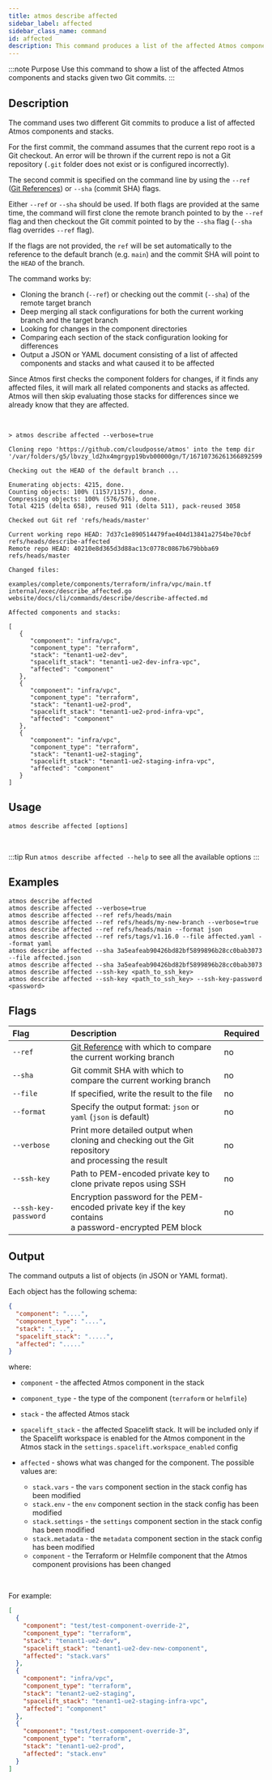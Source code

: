 ```yaml
---
title: atmos describe affected
sidebar_label: affected
sidebar_class_name: command
id: affected
description: This command produces a list of the affected Atmos components and stacks given two Git commits.
---
```


:::note Purpose
Use this command to show a list of the affected Atmos components and stacks given two Git commits.
:::

## Description

The command uses two different Git commits to produce a list of affected Atmos components and stacks.

For the first commit, the command assumes that the current repo root is a Git checkout. An error will be thrown if the current repo is not a Git
repository (`.git` folder does not exist or is configured incorrectly).

The second commit is specified on the command line by using
the `--ref` ([Git References](https://git-scm.com/book/en/v2/Git-Internals-Git-References)) or `--sha` (commit SHA) flags.

Either `--ref` or `--sha` should be used. If both flags are provided at the same time, the command will first clone the remote branch pointed to by
the `--ref` flag and then checkout the Git commit pointed to by the `--sha` flag (`--sha` flag overrides `--ref` flag).

If the flags are not provided, the `ref` will be set automatically to the reference to the default branch (e.g. `main`) and the commit SHA will point
to the `HEAD` of the branch.

The command works by:

- Cloning the branch (`--ref`) or checking out the commit (`--sha`) of the remote target branch
- Deep merging all stack configurations for both the current working branch and the target branch
- Looking for changes in the component directories
- Comparing each section of the stack configuration looking for differences
- Output a JSON or YAML document consisting of a list of affected components and stacks and what caused it to be affected

Since Atmos first checks the component folders for changes, if it finds any affected files, it will mark all related components and stacks as
affected. Atmos will then skip evaluating those stacks for differences since we already know that they are affected.

<br/>

```shell
> atmos describe affected --verbose=true

Cloning repo 'https://github.com/cloudposse/atmos' into the temp dir '/var/folders/g5/lbvzy_ld2hx4mgrgyp19bvb00000gn/T/16710736261366892599'

Checking out the HEAD of the default branch ...

Enumerating objects: 4215, done.
Counting objects: 100% (1157/1157), done.
Compressing objects: 100% (576/576), done.
Total 4215 (delta 658), reused 911 (delta 511), pack-reused 3058

Checked out Git ref 'refs/heads/master'

Current working repo HEAD: 7d37c1e890514479fae404d13841a2754be70cbf refs/heads/describe-affected
Remote repo HEAD: 40210e8d365d3d88ac13c0778c0867b679bbba69 refs/heads/master

Changed files:

examples/complete/components/terraform/infra/vpc/main.tf
internal/exec/describe_affected.go
website/docs/cli/commands/describe/describe-affected.md

Affected components and stacks:

[
   {
      "component": "infra/vpc",
      "component_type": "terraform",
      "stack": "tenant1-ue2-dev",
      "spacelift_stack": "tenant1-ue2-dev-infra-vpc",
      "affected": "component"
   },
   {
      "component": "infra/vpc",
      "component_type": "terraform",
      "stack": "tenant1-ue2-prod",
      "spacelift_stack": "tenant1-ue2-prod-infra-vpc",
      "affected": "component"
   },
   {
      "component": "infra/vpc",
      "component_type": "terraform",
      "stack": "tenant1-ue2-staging",
      "spacelift_stack": "tenant1-ue2-staging-infra-vpc",
      "affected": "component"
   }
]
```

## Usage

```shell
atmos describe affected [options]
```

<br/>

:::tip
Run `atmos describe affected --help` to see all the available options
:::

## Examples

```shell
atmos describe affected
atmos describe affected --verbose=true
atmos describe affected --ref refs/heads/main
atmos describe affected --ref refs/heads/my-new-branch --verbose=true
atmos describe affected --ref refs/heads/main --format json
atmos describe affected --ref refs/tags/v1.16.0 --file affected.yaml --format yaml
atmos describe affected --sha 3a5eafeab90426bd82bf5899896b28cc0bab3073 --file affected.json
atmos describe affected --sha 3a5eafeab90426bd82bf5899896b28cc0bab3073
atmos describe affected --ssh-key <path_to_ssh_key>
atmos describe affected --ssh-key <path_to_ssh_key> --ssh-key-password <password>
```

## Flags

| Flag                 | Description                                                                                                                   | Required |
|:---------------------|:------------------------------------------------------------------------------------------------------------------------------|:---------|
| `--ref`              | [Git Reference](https://git-scm.com/book/en/v2/Git-Internals-Git-References) with which to compare the current working branch | no       |
| `--sha`              | Git commit SHA with which to compare the current working branch                                                               | no       |
| `--file`             | If specified, write the result to the file                                                                                    | no       |
| `--format`           | Specify the output format: `json` or `yaml` (`json` is default)                                                               | no       |
| `--verbose`          | Print more detailed output when cloning and checking out the Git repository<br/>and processing the result                     | no       |
| `--ssh-key`          | Path to PEM-encoded private key to clone private repos using SSH                                                              | no       |
| `--ssh-key-password` | Encryption password for the PEM-encoded private key if the key contains<br/>a password-encrypted PEM block                    | no       |

## Output

The command outputs a list of objects (in JSON or YAML format).

Each object has the following schema:

```json
{
  "component": "....",
  "component_type": "....",
  "stack": "....",
  "spacelift_stack": ".....",
  "affected": "....."
}
```

where:

- `component` - the affected Atmos component in the stack
- `component_type` - the type of the component (`terraform` or `helmfile`)
- `stack` - the affected Atmos stack
- `spacelift_stack` - the affected Spacelift stack. It will be included only if the Spacelift workspace is enabled for the Atmos component in the
  Atmos stack in the `settings.spacelift.workspace_enabled` config
- `affected` - shows what was changed for the component. The possible values are:

  - `stack.vars` - the `vars` component section in the stack config has been modified
  - `stack.env` - the `env` component section in the stack config has been modified
  - `stack.settings` - the `settings` component section in the stack config has been modified
  - `stack.metadata` - the `metadata` component section in the stack config has been modified
  - `component` - the Terraform or Helmfile component that the Atmos component provisions has been changed

<br/>

For example:

```json
[
  {
    "component": "test/test-component-override-2",
    "component_type": "terraform",
    "stack": "tenant1-ue2-dev",
    "spacelift_stack": "tenant1-ue2-dev-new-component",
    "affected": "stack.vars"
  },
  {
    "component": "infra/vpc",
    "component_type": "terraform",
    "stack": "tenant2-ue2-staging",
    "spacelift_stack": "tenant1-ue2-staging-infra-vpc",
    "affected": "component"
  },
  {
    "component": "test/test-component-override-3",
    "component_type": "terraform",
    "stack": "tenant1-ue2-prod",
    "affected": "stack.env"
  }
]
```
